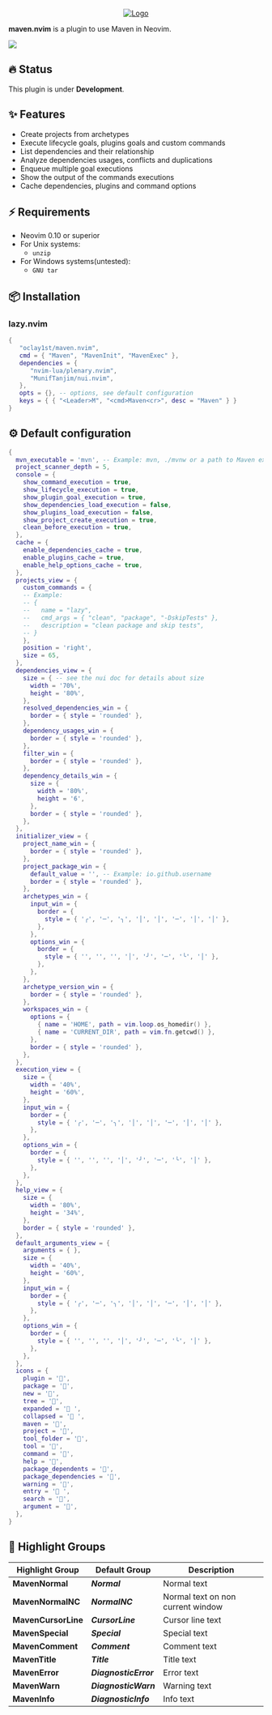 <br/>
<div align="center">
  <a  href="https://github.com/oclay1st/maven.nvim">
    <img src="assets/maven.png" alt="Logo" >
  </a>
</div>

**maven.nvim** is a plugin to use Maven in Neovim.

<div>
  <img src ="assets/screenshot.png">
</div>

## 🔥 Status
This plugin is under **Development**.

## ✨ Features

- Create projects from archetypes
- Execute lifecycle goals, plugins goals and custom commands
- List dependencies and their relationship
- Analyze dependencies usages, conflicts and duplications
- Enqueue multiple goal executions
- Show the output of the commands executions
- Cache dependencies, plugins and command options

## ⚡️ Requirements

-  Neovim 0.10 or superior
-  For Unix systems:
   - `unzip`
-  For Windows systems(untested):
   - `GNU tar`

## 📦 Installation

### lazy.nvim

```lua
{
   "oclay1st/maven.nvim",
   cmd = { "Maven", "MavenInit", "MavenExec" },
   dependencies = {
      "nvim-lua/plenary.nvim",
      "MunifTanjim/nui.nvim",
   },
   opts = {}, -- options, see default configuration
   keys = { { "<Leader>M", "<cmd>Maven<cr>", desc = "Maven" } }
}
```

## ⚙️  Default configuration

```lua
{
  mvn_executable = 'mvn', -- Example: mvn, ./mvnw or a path to Maven executable
  project_scanner_depth = 5,
  console = {
    show_command_execution = true,
    show_lifecycle_execution = true,
    show_plugin_goal_execution = true,
    show_dependencies_load_execution = false,
    show_plugins_load_execution = false,
    show_project_create_execution = true,
    clean_before_execution = true,
  },
  cache = {
    enable_dependencies_cache = true,
    enable_plugins_cache = true,
    enable_help_options_cache = true,
  },
  projects_view = {
    custom_commands = {
    -- Example: 
    -- {
    --   name = "lazy",
    --   cmd_args = { "clean", "package", "-DskipTests" },
    --   description = "clean package and skip tests",
    -- }
    },
    position = 'right',
    size = 65,
  },
  dependencies_view = {
    size = { -- see the nui doc for details about size
      width = '70%',
      height = '80%',
    },
    resolved_dependencies_win = {
      border = { style = 'rounded' },
    },
    dependency_usages_win = {
      border = { style = 'rounded' },
    },
    filter_win = {
      border = { style = 'rounded' },
    },
    dependency_details_win = {
      size = {
        width = '80%',
        height = '6',
      },
      border = { style = 'rounded' },
    },
  },
  initializer_view = {
    project_name_win = {
      border = { style = 'rounded' },
    },
    project_package_win = {
      default_value = '', -- Example: io.github.username
      border = { style = 'rounded' },
    },
    archetypes_win = {
      input_win = {
        border = {
          style = { '╭', '─', '╮', '│', '│', '─', '│', '│' },
        },
      },
      options_win = {
        border = {
          style = { '', '', '', '│', '╯', '─', '╰', '│' },
        },
      },
    },
    archetype_version_win = {
      border = { style = 'rounded' },
    },
    workspaces_win = {
      options = {
        { name = 'HOME', path = vim.loop.os_homedir() },
        { name = 'CURRENT_DIR', path = vim.fn.getcwd() },
      },
      border = { style = 'rounded' },
    },
  },
  execution_view = {
    size = {
      width = '40%',
      height = '60%',
    },
    input_win = {
      border = {
        style = { '╭', '─', '╮', '│', '│', '─', '│', '│' },
      },
    },
    options_win = {
      border = {
        style = { '', '', '', '│', '╯', '─', '╰', '│' },
      },
    },
  },
  help_view = {
    size = {
      width = '80%',
      height = '34%',
    },
    border = { style = 'rounded' },
  },
  default_arguments_view = {
    arguments = { },
    size = {
      width = '40%',
      height = '60%',
    },
    input_win = {
      border = {
        style = { '╭', '─', '╮', '│', '│', '─', '│', '│' },
      },
    },
    options_win = {
      border = {
        style = { '', '', '', '│', '╯', '─', '╰', '│' },
      },
    },
  },
  icons = {
    plugin = '',
    package = '',
    new = '',
    tree = '󰙅',
    expanded = ' ',
    collapsed = ' ',
    maven = '',
    project = '',
    tool_folder = '',
    tool = '',
    command = '',
    help = '󰘥',
    package_dependents = '',
    package_dependencies = '',
    warning = '',
    entry = ' ',
    search = '',
    argument = '',
  },
}
```

## 🎨 Highlight Groups

<!-- colors:start -->

| Highlight Group | Default Group | Description |
| --- | --- | --- |
| **MavenNormal** | ***Normal*** | Normal text |
| **MavenNormalNC** | ***NormalNC*** | Normal text on non current window |
| **MavenCursorLine** | ***CursorLine*** | Cursor line text |
| **MavenSpecial** | ***Special*** | Special text |
| **MavenComment** | ***Comment*** | Comment text |
| **MavenTitle** | ***Title*** | Title text |
| **MavenError** | ***DiagnosticError*** | Error text |
| **MavenWarn** | ***DiagnosticWarn*** | Warning text |
| **MavenInfo** | ***DiagnosticInfo*** | Info text |

<!-- colors:end -->

